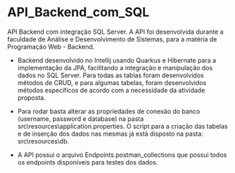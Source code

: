 # API_Backend_com_SQL
API Backend com integração SQL Server. A API foi desenvolvida durante a faculdade de Análise e Desenvolvimento de Sistemas, para a matéria de Programação Web - Backend.

- Backend desenvolvido no Intellij usando Quarkus e Hibernate para a implementação da JPA, facilitando a integração e manipulação dos dados no SQL Server. Para todas as tablas foram desenvolvidos métodos de CRUD, e para algumas tabelas, foram desenvolvidos métodos específicos de acordo com a necessidade da atividade proposta.

- Para rodar basta alterar as propriedades de conexão do banco (username, password e database) na pasta src\resources\application.properties. O script para a criação das tabelas e de inserção dos dados nas mesmas já está disposto na pasta: src\resources\db.

- A API possui o arquivo Endpoints.postman_collections que possui todos os endpoints disponíveis para testes dos dados.
